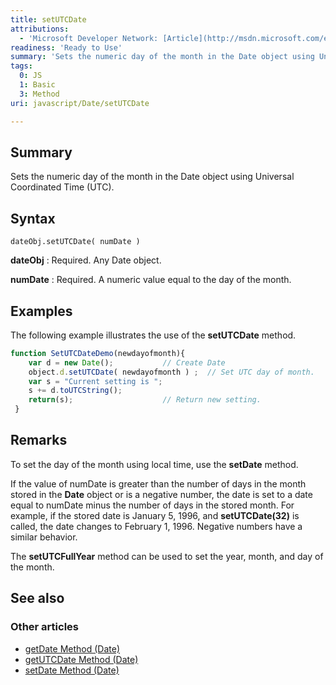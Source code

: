 ```yaml
---
title: setUTCDate
attributions:
  - 'Microsoft Developer Network: [Article](http://msdn.microsoft.com/en-us/library/ie/xy2a08e6(v=vs.94).aspx)'
readiness: 'Ready to Use'
summary: 'Sets the numeric day of the month in the Date object using Universal Coordinated Time (UTC).'
tags:
  0: JS
  1: Basic
  3: Method
uri: javascript/Date/setUTCDate

---
```

## Summary

Sets the numeric day of the month in the Date object using Universal Coordinated Time (UTC).

## Syntax

    dateObj.setUTCDate( numDate )

**dateObj**
:   Required. Any Date object.

**numDate**
:   Required. A numeric value equal to the day of the month.

## Examples

The following example illustrates the use of the **setUTCDate** method.

``` js
function SetUTCDateDemo(newdayofmonth){
    var d = new Date();           // Create Date
    object.d.setUTCDate( newdayofmonth ) ;  // Set UTC day of month.
    var s = "Current setting is ";
    s += d.toUTCString();
    return(s);                    // Return new setting.
 }
```

## Remarks

To set the day of the month using local time, use the **setDate** method.

If the value of numDate is greater than the number of days in the month stored in the **Date** object or is a negative number, the date is set to a date equal to numDate minus the number of days in the stored month. For example, if the stored date is January 5, 1996, and **setUTCDate(32)** is called, the date changes to February 1, 1996. Negative numbers have a similar behavior.

The **setUTCFullYear** method can be used to set the year, month, and day of the month.

## See also

### Other articles

-   [getDate Method (Date)](/javascript/Date/getDate)
-   [getUTCDate Method (Date)](/javascript/Date/getUTCDate)
-   [setDate Method (Date)](/javascript/Date/setDate)

